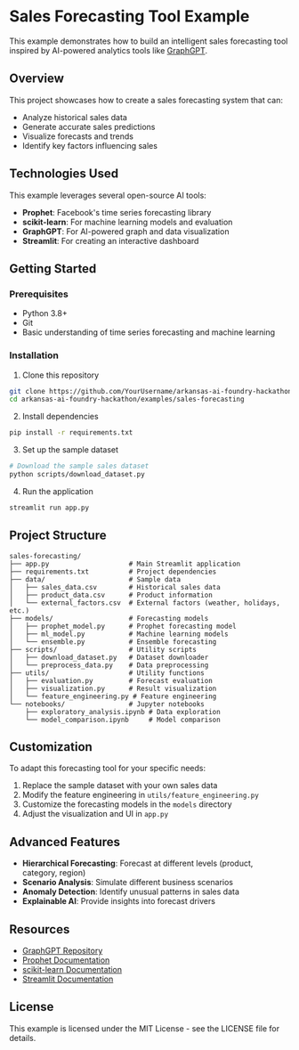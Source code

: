 # Sales Forecasting Tool Example

This example demonstrates how to build an intelligent sales forecasting tool inspired by AI-powered analytics tools like [GraphGPT](https://github.com/varunshenoy/GraphGPT).

## Overview

This project showcases how to create a sales forecasting system that can:
- Analyze historical sales data
- Generate accurate sales predictions
- Visualize forecasts and trends
- Identify key factors influencing sales

## Technologies Used

This example leverages several open-source AI tools:

- **Prophet**: Facebook's time series forecasting library
- **scikit-learn**: For machine learning models and evaluation
- **GraphGPT**: For AI-powered graph and data visualization
- **Streamlit**: For creating an interactive dashboard

## Getting Started

### Prerequisites

- Python 3.8+
- Git
- Basic understanding of time series forecasting and machine learning

### Installation

1. Clone this repository
```bash
git clone https://github.com/YourUsername/arkansas-ai-foundry-hackathon.git
cd arkansas-ai-foundry-hackathon/examples/sales-forecasting
```

2. Install dependencies
```bash
pip install -r requirements.txt
```

3. Set up the sample dataset
```bash
# Download the sample sales dataset
python scripts/download_dataset.py
```

4. Run the application
```bash
streamlit run app.py
```

## Project Structure

```
sales-forecasting/
├── app.py                    # Main Streamlit application
├── requirements.txt          # Project dependencies
├── data/                     # Sample data
│   ├── sales_data.csv        # Historical sales data
│   ├── product_data.csv      # Product information
│   └── external_factors.csv  # External factors (weather, holidays, etc.)
├── models/                   # Forecasting models
│   ├── prophet_model.py      # Prophet forecasting model
│   ├── ml_model.py           # Machine learning models
│   └── ensemble.py           # Ensemble forecasting
├── scripts/                  # Utility scripts
│   ├── download_dataset.py   # Dataset downloader
│   └── preprocess_data.py    # Data preprocessing
├── utils/                    # Utility functions
│   ├── evaluation.py         # Forecast evaluation
│   ├── visualization.py      # Result visualization
│   └── feature_engineering.py # Feature engineering
└── notebooks/                # Jupyter notebooks
    ├── exploratory_analysis.ipynb # Data exploration
    └── model_comparison.ipynb     # Model comparison
```

## Customization

To adapt this forecasting tool for your specific needs:

1. Replace the sample dataset with your own sales data
2. Modify the feature engineering in `utils/feature_engineering.py`
3. Customize the forecasting models in the `models` directory
4. Adjust the visualization and UI in `app.py`

## Advanced Features

- **Hierarchical Forecasting**: Forecast at different levels (product, category, region)
- **Scenario Analysis**: Simulate different business scenarios
- **Anomaly Detection**: Identify unusual patterns in sales data
- **Explainable AI**: Provide insights into forecast drivers

## Resources

- [GraphGPT Repository](https://github.com/varunshenoy/GraphGPT)
- [Prophet Documentation](https://facebook.github.io/prophet/)
- [scikit-learn Documentation](https://scikit-learn.org/stable/)
- [Streamlit Documentation](https://docs.streamlit.io/)

## License

This example is licensed under the MIT License - see the LICENSE file for details.
